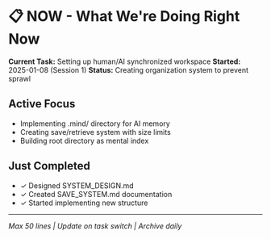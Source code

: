 # 📋 NOW - What We're Doing Right Now

**Current Task:** Setting up human/AI synchronized workspace
**Started:** 2025-01-08 (Session 1)
**Status:** Creating organization system to prevent sprawl

## Active Focus
- Implementing .mind/ directory for AI memory
- Creating save/retrieve system with size limits
- Building root directory as mental index

## Just Completed
- ✓ Designed SYSTEM_DESIGN.md 
- ✓ Created SAVE_SYSTEM.md documentation
- ✓ Started implementing new structure

---
*Max 50 lines | Update on task switch | Archive daily*